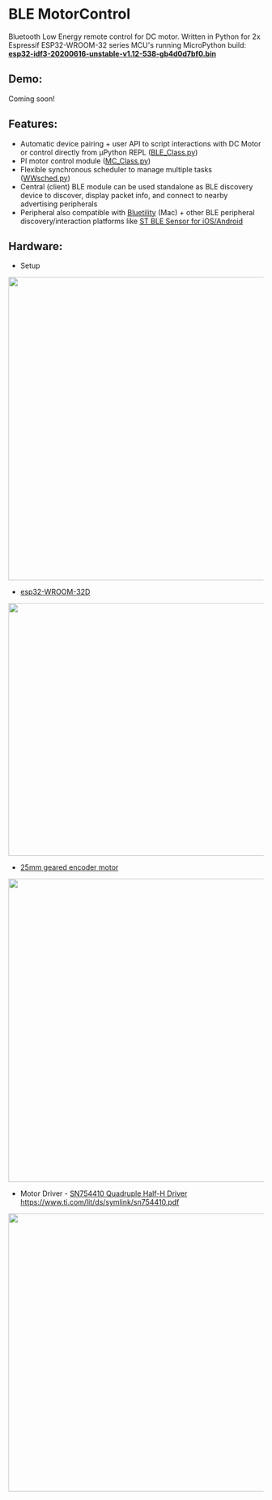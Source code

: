 # BLE MotorControl

Bluetooth Low Energy remote control for DC motor. Written in Python for 2x Espressif ESP32-WROOM-32 series MCU's running MicroPython build: [**esp32-idf3-20200616-unstable-v1.12-538-gb4d0d7bf0.bin**](https://micropython.org/download/esp32/)

Demo:
-----
Coming soon!

Features:
---------

- Automatic device pairing + user API to script interactions with DC Motor or control directly from µPython REPL ([BLE_Class.py](https://github.com/waleckaw/esp32_BLE_MotorControl/blob/master/BLE_Class.py))
- PI motor control module ([MC_Class.py](https://github.com/waleckaw/esp32_BLE_MotorControl/blob/master/MC_Class.py))
- Flexible synchronous scheduler to manage multiple tasks ([WWsched.py](https://github.com/waleckaw/esp32_BLE_MotorControl/blob/master/WWsched.py))
- Central (client) BLE module can be used standalone as BLE discovery device to discover, display packet info, and connect to nearby advertising peripherals
- Peripheral also compatible with [Bluetility](https://github.com/jnross/Bluetility/releases) (Mac) + other BLE peripheral discovery/interaction platforms like [ST BLE Sensor for iOS/Android](https://www.st.com/en/embedded-software/stblesensor.html)

Hardware:
---------

- Setup
<img src="https://github.com/waleckaw/esp32_BLE_MotorControl/blob/master/media/IMG_8885.JPG" width="800" height="600" />

- [esp32-WROOM-32D](https://www.espressif.com/sites/default/files/documentation/esp32-wroom-32d_esp32-wroom-32u_datasheet_en.pdf)
<img src="https://github.com/waleckaw/esp32_BLE_MotorControl/blob/master/media/doit-esp-wroom-32-devkit.jpg" width="700" height="500" />

- [25mm geared encoder motor](https://forum.makeblock.com/t/information-about-25mm-dc-encoder-motor/10791)
<img src="https://github.com/waleckaw/esp32_BLE_MotorControl/blob/master/media/IMG_8888.JPG" width="800" height="600" />

- Motor Driver - [SN754410 Quadruple Half-H Driver](https://www.ti.com/lit/ds/symlink/sn754410.pdf)
https://www.ti.com/lit/ds/symlink/sn754410.pdf
<img src="https://github.com/waleckaw/esp32_BLE_MotorControl/blob/master/media/h-bridge-sn754410.jpg" width="800" height="550" />





